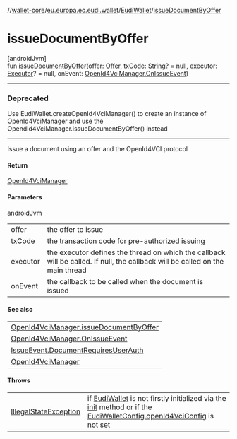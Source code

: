 //[wallet-core](../../../index.md)/[eu.europa.ec.eudi.wallet](../index.md)/[EudiWallet](index.md)/[issueDocumentByOffer](issue-document-by-offer.md)

# issueDocumentByOffer

[androidJvm]\
fun [~~issueDocumentByOffer~~](issue-document-by-offer.md)(offer: [Offer](../../eu.europa.ec.eudi.wallet.issue.openid4vci/-offer/index.md), txCode: [String](https://kotlinlang.org/api/latest/jvm/stdlib/kotlin/-string/index.html)? = null, executor: [Executor](https://developer.android.com/reference/kotlin/java/util/concurrent/Executor.html)? = null, onEvent: [OpenId4VciManager.OnIssueEvent](../../eu.europa.ec.eudi.wallet.issue.openid4vci/-open-id4-vci-manager/-on-issue-event/index.md))

---

### Deprecated

Use EudiWallet.createOpenId4VciManager() to create an instance of OpenId4VciManager and use the OpendId4VciManager.issueDocumentByOffer() instead

---

Issue a document using an offer and the OpenId4VCI protocol

#### Return

[OpenId4VciManager](../../eu.europa.ec.eudi.wallet.issue.openid4vci/-open-id4-vci-manager/index.md)

#### Parameters

androidJvm

| | |
|---|---|
| offer | the offer to issue |
| txCode | the transaction code for pre-authorized issuing |
| executor | the executor defines the thread on which the callback will be called. If null, the callback will be called on the main thread |
| onEvent | the callback to be called when the document is issued |

#### See also

| |
|---|
| [OpenId4VciManager.issueDocumentByOffer](../../eu.europa.ec.eudi.wallet.issue.openid4vci/-open-id4-vci-manager/issue-document-by-offer.md) |
| [OpenId4VciManager.OnIssueEvent](../../eu.europa.ec.eudi.wallet.issue.openid4vci/-open-id4-vci-manager/-on-issue-event/index.md) | on how to handle the result |
| [IssueEvent.DocumentRequiresUserAuth](../../eu.europa.ec.eudi.wallet.issue.openid4vci/-issue-event/-document-requires-user-auth/index.md) | on how to handle user authentication Creates and returns an [OpenId4VciManager](../../eu.europa.ec.eudi.wallet.issue.openid4vci/-open-id4-vci-manager/index.md) instance |
| [OpenId4VciManager](../../eu.europa.ec.eudi.wallet.issue.openid4vci/-open-id4-vci-manager/index.md) |

#### Throws

| | |
|---|---|
| [IllegalStateException](https://kotlinlang.org/api/latest/jvm/stdlib/kotlin/-illegal-state-exception/index.html) | if [EudiWallet](index.md) is not firstly initialized via the [init](init.md) method or if the [EudiWalletConfig.openId4VciConfig](../-eudi-wallet-config/open-id4-vci-config.md) is not set |
